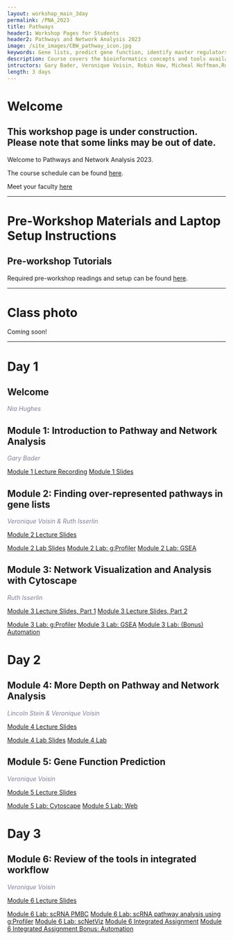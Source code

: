 ```yaml
---
layout: workshop_main_3day
permalink: /PNA_2023
title: Pathways
header1: Workshop Pages for Students
header2: Pathways and Network Analysis 2023
image: /site_images/CBW_pathway_icon.jpg
keywords: Gene lists, predict gene function, identify master regulators
description: Course covers the bioinformatics concepts and tools available for interpreting a gene list using pathway and network information. 
intructors: Gary Bader, Veronique Voisin, Robin Haw, Micheal Hoffman,Ruth Isserlin
length: 3 days
---
```

# Welcome 

## This workshop page is under construction. Please note that some links may be out of date.

Welcome to Pathways and Network Analysis 2023.  

The course schedule can be found [here](https://bioinformaticsdotca.github.io/PNA_2023_schedule).  

Meet your faculty [here](https://baderlab.github.io/CBW_Pathways_2023/welcome.html)  

***

# Pre-Workshop Materials and Laptop Setup Instructions <a id="preworkshop"></a>

## Pre-workshop Tutorials

Required pre-workshop readings and setup can be found [here](https://forms.gle/8CTkATXobYJuFFCP7).  

***


# Class photo

Coming soon!

***  

# Day 1 <a id="day1"></a>

##  Welcome 

  *<font color="#827e9c">Nia Hughes</font>* 

##  Module 1: Introduction to Pathway and Network Analysis 

  *<font color="#827e9c">Gary Bader</font>*
  
  [Module 1 Lecture Recording](https://www.youtube.com/watch?v=PtWf-XSzUYc)
  [Module 1 Slides](https://baderlab.github.io/CBW_Pathways_2023/lectures/Pathways_Toronto_2021_Module1-GeneListIntro-Bader-live.pdf)
    
##  Module 2: Finding over-represented pathways in gene lists

  *<font color="#827e9c">Veronique Voisin & Ruth Isserlin</font>*
  
  [Module 2 Lecture Slides]()
  <!-- Module 2 Lecture Recording -->
  [Module 2 Lab Slides]()
  [Module 2 Lab: g:Profiler](https://baderlab.github.io/CBW_Pathways_2023/gprofiler-lab.html#gprofiler-lab)
  [Module 2 Lab: GSEA](https://baderlab.github.io/CBW_Pathways_2023/gsea-lab.html#gsea-lab)
  
## Module 3: Network Visualization and Analysis with Cytoscape

 *<font color="#827e9c">Ruth Isserlin</font>*  
  
  [Module 3 Lecture Slides, Part 1]()
  [Module 3 Lecture Slides, Part 2]()
  <!-- Module 3 Lecture Recording -->
  [Module 3 Lab: g:Profiler](https://baderlab.github.io/CBW_Pathways_2023/gprofiler_mod3.html)
  [Module 3 Lab: GSEA](https://baderlab.github.io/CBW_Pathways_2023/gsea_mod3.html)
  [Module 3 Lab: (Bonus) Automation](https://baderlab.github.io/CBW_Pathways_2023/automation.html)
 
# Day 2 <a id="day2"></a>

##  Module 4: More Depth on Pathway and Network Analysis

  *<font color="#827e9c">Lincoln Stein & Veronique Voisin</font>*
  
  [Module 4 Lecture Slides]()
  <!-- Module 4 Lecture Recording -->
  [Module 4 Lab Slides]()
  [Module 4 Lab](https://baderlab.github.io/CBW_Pathways_2023/ReactomeFI.html)
  
 
##  Module 5: Gene Function Prediction

  *<font color="#827e9c">Veronique Voisin</font>*
  
  [Module 5 Lecture Slides]()
  <!-- Module 5 Lecture Recording -->
  [Module 5 Lab: Cytoscape](https://baderlab.github.io/CBW_Pathways_2023/genemania_cytoscape.html)
  [Module 5 Lab: Web](https://baderlab.github.io/CBW_Pathways_2023/genemania_web.html)
  

# Day 3 <a id="day3"></a>

## Module 6:  Review of the tools in integrated workflow 

*<font color="#827e9c">Veronique Voisin</font>*

  [Module 6 Lecture Slides]()
  <!-- Module 6 Lecture Recording -->
  [Module 6 Lab: scRNA PMBC](https://baderlab.github.io/CBW_Pathways_2023/scRNA-lab1.html)
  [Module 6 Lab: scRNA pathway analysis using g:Profiler](https://baderlab.github.io/CBW_Pathways_2023/module-6-lab-2--scrna-pathway-analysis-using-gprofiler-scrna-gprofiler-lab.html)
  [Module 6 Lab: scNetViz](https://baderlab.github.io/CBW_Pathways_2023/scNetViz-lab.html)
  [Module 6 Integrated Assignment](https://baderlab.github.io/CBW_Pathways_2023/integrated_assignment.html)
  [Module 6 Integrated Assignment Bonus: Automation](https://baderlab.github.io/CBW_Pathways_2023/ass_automation.html)

  
